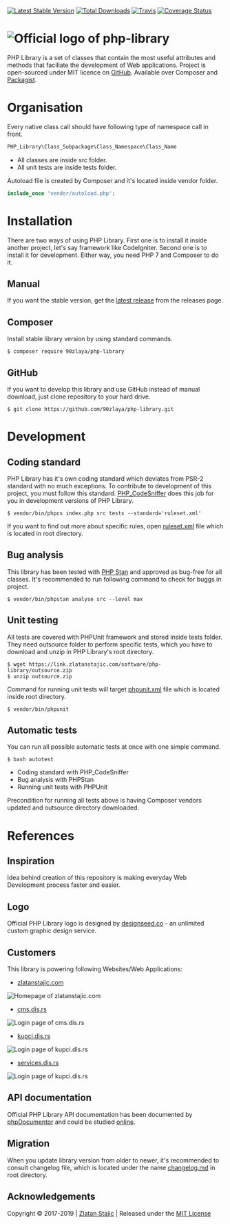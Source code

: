 [![Latest Stable Version](https://poser.pugx.org/90zlaya/php-library/v/stable)](https://packagist.org/packages/90zlaya/php-library)
[![Total Downloads](https://poser.pugx.org/90zlaya/php-library/downloads)](https://packagist.org/packages/90zlaya/php-library)
[![Travis](https://img.shields.io/travis/90zlaya/php-library.svg)](https://travis-ci.org/90zlaya/php-library)
[![Coverage Status](https://coveralls.io/repos/github/90zlaya/php-library/badge.svg?branch=master)](https://coveralls.io/github/90zlaya/php-library?branch=master)

![Official logo of php-library](https://php-library.zlatanstajic.com/assets/img/phplibrary-logo-blue.png?clear_cache=1)
=======

PHP Library is a set of classes that contain the most useful attributes and methods that faciliate the development of Web applications.
Project is open-sourced under MIT licence on [GitHub]. Available over Composer and [Packagist].

Organisation
=======

Every native class call should have following type of namespace call in front.

``` php
PHP_Library\Class_Subpackage\Class_Namespace\Class_Name
```

* All classes are inside src folder.
* All unit tests are inside tests folder.

Autoload file is created by Composer and it's located inside vendor folder.

``` php
include_once 'vendor/autoload.php';
```

Installation
=======

There are two ways of using PHP Library. First one is to install it inside another project, let's say framework like CodeIgniter. Second one is to install it for development. Either way, you need PHP 7 and Composer to do it.

Manual
----------------

If you want the stable version, get the [latest release] from the releases page.

Composer
----------------

Install stable library version by using standard commands.

```
$ composer require 90zlaya/php-library
```

GitHub
----------------

If you want to develop this library and use GitHub instead of manual download, just clone repository to your hard drive.

```
$ git clone https://github.com/90zlaya/php-library.git
```

Development
=======

Coding standard
----------------

PHP Library has it's own coding standard which deviates from PSR-2 standard with no much exceptions. To contribute to development of this project, you must follow this standard. [PHP_CodeSniffer] does this job for you in development versions of PHP Library.

```
$ vendor/bin/phpcs index.php src tests --standard='ruleset.xml'
```

If you want to find out more about specific rules, open [ruleset.xml] file which is located in root directory.

Bug analysis
----------------

This library has been tested with [PHP Stan] and approved as bug-free for all classes. It's recommended to run following command to check for buggs in project.

```
$ vendor/bin/phpstan analyse src --level max
```

Unit testing
---------------

All tests are covered with PHPUnit framework and stored inside tests folder. They need outsource folder to perform specific tests, which you have to download and unzip in PHP Library's root directory.

```
$ wget https://link.zlatanstajic.com/software/php-library/outsource.zip
$ unzip outsource.zip
```

Command for running unit tests will target [phpunit.xml] file which is located inside root directory.

```
$ vendor/bin/phpunit
```

Automatic tests
----------------

You can run all possible automatic tests at once with one simple command.

```
$ bash autotest
```

* Coding standard with PHP_CodeSniffer
* Bug analysis with PHPStan
* Running unit tests with PHPUnit

Precondition for running all tests above is having Composer vendors updated and outsource directory downloaded.

References
=======

Inspiration
----------------

Idea behind creation of this repository is making everyday Web Development process faster and easier.

Logo
----------------

Official PHP Library logo is designed by [designseed.co] - an unlimited custom graphic design service.

Customers
----------------

This library is powering following Websites/Web Applications:

* [zlatanstajic.com]

![Homepage of zlatanstajic.com](https://link.zlatanstajic.com/images/portfolio/small/zlatanstajic.jpg?clear_cache=1)

* [cms.dis.rs]

![Login page of cms.dis.rs](https://link.zlatanstajic.com/images/portfolio/small/cms.dis.jpg?clear_cache=1)

* [kupci.dis.rs]

![Login page of kupci.dis.rs](https://link.zlatanstajic.com/images/portfolio/small/kupci.dis.jpg?clear_cache=1)

* [services.dis.rs]

![Login page of kupci.dis.rs](https://link.zlatanstajic.com/images/portfolio/small/services.dis.jpg?clear_cache=1)

API documentation
----------------

Official PHP Library API documentation has been documented by [phpDocumentor] and could be studied [online].

Migration
----------------

When you update library version from older to newer, it's recommended to consult changelog file, which is located under the name [changelog.md] in root directory.

Acknowledgements
----------------

Copyright © 2017-2019 | [Zlatan Stajic] | Released under the [MIT License]

[Zlatan Stajic]: https://www.zlatanstajic.com/
[GitHub]: https://github.com/90zlaya/php-library
[Packagist]: https://packagist.org/packages/90zlaya/php-library
[MIT License]: http://www.opensource.org/licenses/mit-license.php
[latest release]: https://github.com/90zlaya/php-library/releases/latest
[online]: https://php-library.zlatanstajic.com/api/
[zlatanstajic.com]: https://www.zlatanstajic.com/
[cms.dis.rs]: https://cms.dis.rs/
[kupci.dis.rs]: https://kupci.dis.rs/
[services.dis.rs]: http://services.dis.rs/
[PHP Stan]: https://github.com/phpstan/phpstan
[phpDocumentor]: https://www.phpdoc.org/
[PHP_CodeSniffer]: https://github.com/squizlabs/PHP_CodeSniffer
[designseed.co]: https://designseedco.com/en/

[ruleset.xml]: https://github.com/90zlaya/php-library/blob/master/ruleset.xml
[phpunit.xml]: https://github.com/90zlaya/php-library/blob/master/phpunit.xml
[changelog.md]: https://github.com/90zlaya/php-library/blob/master/changelog.md
